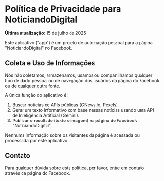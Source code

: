 # Política de Privacidade para NoticiandoDigital

**Última atualização:** 15 de julho de 2025

Este aplicativo ("app") é um projeto de automação pessoal para a página "NoticiandoDigital" no Facebook.

## Coleta e Uso de Informações

Nós não coletamos, armazenamos, usamos ou compartilhamos qualquer tipo de dado pessoal ou de navegação dos usuários da página do Facebook ou de qualquer outra fonte.

A única função do aplicativo é:
1.  Buscar notícias de APIs públicas (GNews.io, Pexels).
2.  Gerar um texto informativo com base nessas notícias usando uma API de Inteligência Artificial (Gemini).
3.  Publicar o resultado (texto e imagem) na página do Facebook "NoticiandoDigital".

Nenhuma informação sobre os visitantes da página é acessada ou processada por este aplicativo.

## Contato

Para qualquer dúvida sobre esta política, por favor, entre em contato através da página do Facebook.

